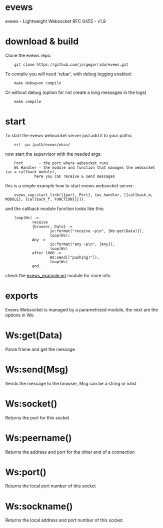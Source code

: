 evews
=====

evews - Lightweight Websocket RFC 6455 - v1.9

download & build
====

Clone the evews repo:

		git clone https://github.com/jorgegarrido/evews.git
		
To compile you will need 'rebar', with debug logging enabled:

		make debug=on compile

Or without debug (option for not create a long messages in the logs)

		make compile


start
====

To start the evews websocket server just add it to your paths:

		erl -pa /path/evews/ebin/
		
now start the supervisor with the needed args:

		Port 	   - the port where websocket runs
		Ws Handler - the module and function that manages the websocket (as a callback module),
			     here you can receive & send messages
			     
this is a simple example how to start evews websocket server:

		evews_sup:start_link([{port, Port}, {ws_handler, [{callback_m, MODULE}, {callback_f, FUNCTION}]}]).
		
and the callback module function looks like this:

		loop(Ws) ->
    		    receive
        	 	{browser, Data} ->
            			io:format("receive ~p\n", [Ws:get(Data)]),
            			loop(Ws);
        		Any ->
            			io:format("any ~p\n", [Any]),
            			loop(Ws)
        		after 1000 ->
            			Ws:send(["pushing!"]),
            			loop(Ws)
    		    end.
    		  
check the [evews_example.erl]() module for more info

exports
======

Evews Websocket is managed by a parametrized module, the next are the options in Ws:


Ws:get(Data)
=========
Parse frame and get the message

Ws:send(Msg)
=========
Sends the message to the browser, Msg can be a string or iolist

Ws:socket()
=========
Returns the port for this socket

Ws:peername()
=========
Returns the address and port for the other end of a connection

Ws:port()
=========
Returns the local port number of this socket

Ws:sockname()
=========
Returns the local address and port number of this socket.
